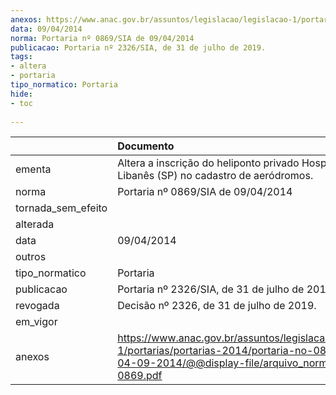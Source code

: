 ```yaml
---
anexos: https://www.anac.gov.br/assuntos/legislacao/legislacao-1/portarias/portarias-2014/portaria-no-0869-sia-de-04-09-2014/@@display-file/arquivo_norma/PA2014-0869.pdf
data: 09/04/2014
norma: Portaria nº 0869/SIA de 09/04/2014
publicacao: Portaria nº 2326/SIA, de 31 de julho de 2019.
tags:
- altera
- portaria
tipo_normatico: Portaria
hide: 
- toc 
 
---
```


|                    | Documento                                                                                                                                                         |
|:-------------------|:------------------------------------------------------------------------------------------------------------------------------------------------------------------|
| ementa             | Altera a inscrição do heliponto privado Hospital Sírio Libanês (SP) no cadastro de aeródromos.                                                                    |
| norma              | Portaria nº 0869/SIA de 09/04/2014                                                                                                                                |
| tornada_sem_efeito |                                                                                                                                                                   |
| alterada           |                                                                                                                                                                   |
| data               | 09/04/2014                                                                                                                                                        |
| outros             |                                                                                                                                                                   |
| tipo_normatico     | Portaria                                                                                                                                                          |
| publicacao         | Portaria nº 2326/SIA, de 31 de julho de 2019.                                                                                                                     |
| revogada           | Decisão nº 2326, de 31 de julho de 2019.                                                                                                                          |
| em_vigor           |                                                                                                                                                                   |
| anexos             | https://www.anac.gov.br/assuntos/legislacao/legislacao-1/portarias/portarias-2014/portaria-no-0869-sia-de-04-09-2014/@@display-file/arquivo_norma/PA2014-0869.pdf |